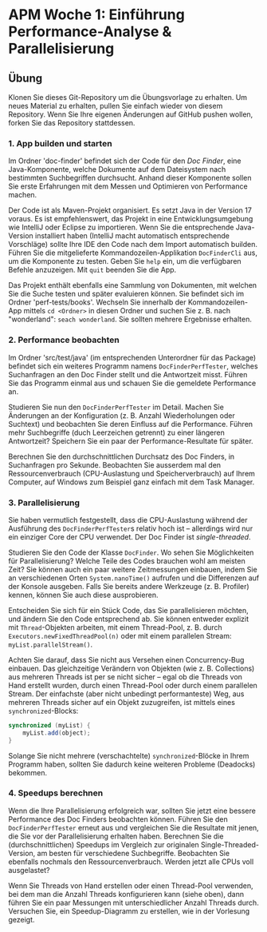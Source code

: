 # APM Woche 1: Einführung Performance-Analyse & Parallelisierung


## Übung


Klonen Sie dieses Git-Repository um die Übungsvorlage zu erhalten. Um neues
Material zu erhalten, pullen Sie einfach wieder von diesem Repository. Wenn Sie
Ihre eigenen Änderungen auf GitHub pushen wollen, forken Sie das Repository
stattdessen.


### 1. App builden und starten

Im Ordner 'doc-finder' befindet sich der Code für den _Doc Finder_, eine 
Java-Komponente, welche Dokumente auf dem Dateisystem nach bestimmten 
Suchbegriffen durchsucht. Anhand dieser Komponente sollen Sie erste 
Erfahrungen mit dem Messen und Optimieren von Performance machen.

Der Code ist als Maven-Projekt organisiert. Es setzt Java in der Version 17 
voraus. Es ist empfehlenswert, das Projekt in eine Entwicklungsumgebung wie 
IntelliJ oder Eclipse zu importieren. Wenn Sie die entsprechende 
Java-Version installiert haben (IntelliJ macht automatisch entsprechende 
Vorschläge) sollte Ihre IDE den Code nach dem Import automatisch builden.
Führen Sie die mitgelieferte Kommandozeilen-Applikation `DocFinderCli` aus, 
um die Komponente zu testen. Geben Sie `help` ein, um die verfügbaren 
Befehle anzuzeigen. Mit `quit` beenden Sie die App.

Das Projekt enthält ebenfalls eine Sammlung von Dokumenten, mit welchen Sie 
die Suche testen und später evaluieren können. Sie befindet sich im Ordner 
'perf-tests/books'. Wechseln Sie innerhalb der Kommandozeilen-App mittels 
`cd <Ordner>` in diesen Ordner und suchen Sie z. B. nach "wonderland": 
`seach wonderland`. Sie sollten mehrere Ergebnisse erhalten.


### 2. Performance beobachten

Im Ordner 'src/test/java' (im entsprechenden Unterordner für das Package) 
befindet sich ein weiteres Programm namens `DocFinderPerfTester`, welches 
Suchanfragen an den Doc Finder stellt und die Antwortzeit misst. Führen Sie 
das Programm einmal aus und schauen Sie die gemeldete Performance an.

Studieren Sie nun den `DocFinderPerfTester` im Detail. Machen Sie Änderungen 
an der Konfiguration (z. B. Anzahl Wiederholungen oder Suchtext) und 
beobachten Sie deren Einfluss auf die Performance. Führen mehr Suchbegriffe 
(duch Leerzeichen getrennt) zu einer längeren Antwortzeit? Speichern Sie ein 
paar der Performance-Resultate für später.

Berechnen Sie den durchschnittlichen Durchsatz des Doc Finders, in Suchanfragen 
pro Sekunde. Beobachten Sie ausserdem mal den Ressourcenverbrauch 
(CPU-Auslastung und Speicherverbrauch) auf Ihrem Computer, auf Windows zum 
Beispiel ganz einfach mit dem Task Manager.


### 3. Parallelisierung

Sie haben vermutlich festgestellt, dass die CPU-Auslastung während der 
Ausführung des `DocFinderPerfTester`s relativ hoch ist – allerdings wird nur 
ein einziger Core der CPU verwendet. Der Doc Finder ist _single-threaded_.

Studieren Sie den Code der Klasse `DocFinder`. Wo sehen Sie Möglichkeiten 
für Parallelisierung? Welche Teile des Codes brauchen wohl am meisten Zeit? 
Sie können auch ein paar weitere Zeitmessungen einbauen, indem Sie an 
verschiedenen Orten `System.nanoTime()` aufrufen und die Differenzen auf der 
Konsole ausgeben. Falls Sie bereits andere Werkzeuge (z. B. Profiler) kennen,
können Sie auch diese ausprobieren.

Entscheiden Sie sich für ein Stück Code, das Sie parallelisieren möchten, und 
ändern Sie den Code entsprechend ab. Sie können entweder explizit mit 
`Thread`-Objekten arbeiten, mit einem Thread-Pool, z. B. durch
`Executors.newFixedThreadPool(n)` oder mit einem parallelen Stream: 
`myList.parallelStream()`.

Achten Sie darauf, dass Sie nicht aus Versehen einen Concurrency-Bug
einbauen. Das gleichzeitige Verändern von Objekten (wie z. B. Collections) aus 
mehreren Threads ist per se nicht sicher – egal ob die Threads von Hand 
erstellt wurden, durch einen Thread-Pool oder durch einem parallelen Stream.
Der einfachste (aber nicht unbedingt performanteste) Weg, aus mehreren 
Threads sicher auf ein Objekt zuzugreifen, ist mittels eines 
`synchronized`-Blocks:

```java
synchronized (myList) {
    myList.add(object);
}
```

Solange Sie nicht mehrere (verschachtelte) `synchronized`-Blöcke in Ihrem 
Programm haben, sollten Sie dadurch keine weiteren Probleme (Deadocks) bekommen.


### 4. Speedups berechnen

Wenn die Ihre Parallelisierung erfolgreich war, sollten Sie jetzt eine 
bessere Performance des Doc Finders beobachten können. Führen Sie den
`DocFinderPerfTester` erneut aus und vergleichen Sie die Resultate mit jenen,
die Sie vor der Parallelisierung erhalten haben. Berechnen Sie die
(durchschnittlichen) Speedups im Vergleich zur originalen
Single-Threaded-Version, am besten für verschiedene Suchbegriffe. Beobachten 
Sie ebenfalls nochmals den Ressourcenverbrauch. Werden jetzt alle CPUs voll 
ausgelastet?

Wenn Sie Threads von Hand erstellen oder einen Thread-Pool verwenden, bei 
dem man die Anzahl Threads konfigurieren kann (siehe oben), dann führen Sie ein 
paar Messungen mit unterschiedlicher Anzahl Threads durch. Versuchen Sie, 
ein Speedup-Diagramm zu erstellen, wie in der Vorlesung gezeigt.
